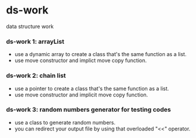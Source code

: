 # ds-work
data structure work

### ds-work 1: arrayList

- use a dynamic array to create a class that's the same function as a list.
- use move constructor and implict move copy function.

### ds-work 2: chain list

- use a pointer to create a class that's the same function as a list.
- use move constructor and implicit move copy function.

### ds-work 3: random numbers generator for testing codes

- use a class to generate random numbers.
- you can redirect your output file by using that overloaded "<<" operator.
